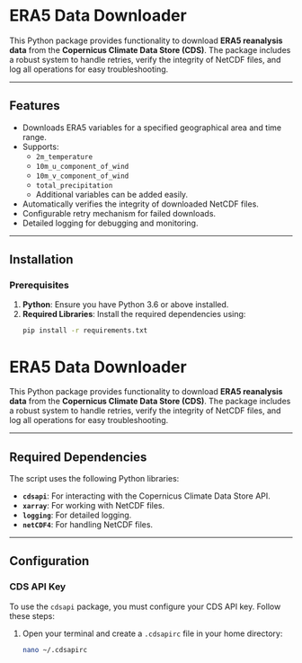 # ERA5 Data Downloader

This Python package provides functionality to download **ERA5 reanalysis data** from the **Copernicus Climate Data Store (CDS)**. The package includes a robust system to handle retries, verify the integrity of NetCDF files, and log all operations for easy troubleshooting.

---

## Features

- Downloads ERA5 variables for a specified geographical area and time range.
- Supports:
  - `2m_temperature`
  - `10m_u_component_of_wind`
  - `10m_v_component_of_wind`
  - `total_precipitation`
  - Additional variables can be added easily.
- Automatically verifies the integrity of downloaded NetCDF files.
- Configurable retry mechanism for failed downloads.
- Detailed logging for debugging and monitoring.

---

## Installation

### Prerequisites

1. **Python**: Ensure you have Python 3.6 or above installed.
2. **Required Libraries**:
   Install the required dependencies using:
   ```bash
   pip install -r requirements.txt

# ERA5 Data Downloader

This Python package provides functionality to download **ERA5 reanalysis data** from the **Copernicus Climate Data Store (CDS)**. The package includes a robust system to handle retries, verify the integrity of NetCDF files, and log all operations for easy troubleshooting.

---

## **Required Dependencies**

The script uses the following Python libraries:

- **`cdsapi`**: For interacting with the Copernicus Climate Data Store API.
- **`xarray`**: For working with NetCDF files.
- **`logging`**: For detailed logging.
- **`netCDF4`**: For handling NetCDF files.

---

## **Configuration**

### **CDS API Key**

To use the `cdsapi` package, you must configure your CDS API key. Follow these steps:

1. Open your terminal and create a `.cdsapirc` file in your home directory:
   ```bash
   nano ~/.cdsapirc
